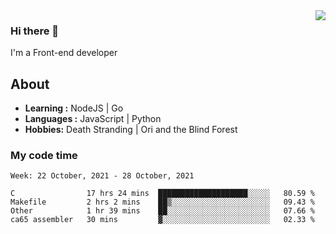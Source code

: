<img align='right' src="https://github-readme-stats.vercel.app/api?username=strugglebak&show_icons=true">

### Hi there 👋

I'm a Front-end developer

## About

-  **Learning :** NodeJS | Go
-  **Languages :** JavaScript | Python
-  **Hobbies:** Death Stranding | Ori and the Blind Forest

### My code time

<!--START_SECTION:waka-->
```text
Week: 22 October, 2021 - 28 October, 2021

C                17 hrs 24 mins  ████████████████████░░░░░   80.59 % 
Makefile         2 hrs 2 mins    ██▒░░░░░░░░░░░░░░░░░░░░░░   09.43 % 
Other            1 hr 39 mins    ██░░░░░░░░░░░░░░░░░░░░░░░   07.66 % 
ca65 assembler   30 mins         ▓░░░░░░░░░░░░░░░░░░░░░░░░   02.33 % 
```
<!--END_SECTION:waka-->
